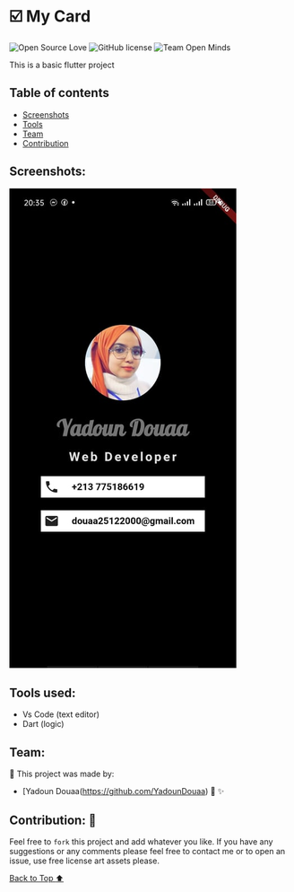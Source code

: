 # :ballot_box_with_check: My Card 

![Open Source Love](https://firstcontributions.github.io/open-source-badges/badges/open-source-v1/open-source.svg)
![GitHub license](https://img.shields.io/github/license/open-minds/Train_Track_Repair_GGJ2020.svg)
![Team Open Minds](https://img.shields.io/badge/Members%20of-Team%20Open%20Minds-blue.svg?color=0099CC)


This is a basic flutter project 



## Table of contents 

- [Screenshots](#Screenshots)
- [Tools](#Tools-used)
- [Team](#Team)
- [Contribution](#Contribution)


## Screenshots:


<img src="images\dz.jpg"/>

	
	
	
## Tools used:

* Vs Code (text editor)
* Dart (logic)




 ## Team: 
 
:busts_in_silhouette:  This project was made by: 
* [Yadoun Douaa(https://github.com/YadounDouaa) :sparkling_heart: :sparkles: 



## Contribution: :handshake:

 Feel free to `fork` this project and add whatever you like. If you have any suggestions or any comments please feel free to contact me or to open an issue, use free license art assets please.

[Back to Top   :arrow_up:](#table-of-contents)

